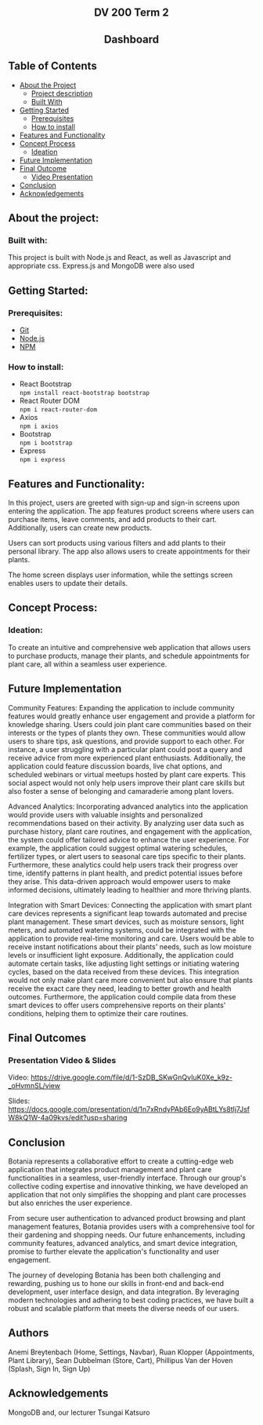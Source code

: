 ## <p align="center" style="text-decoration: none !important;padding:0;margin:0;"> <br>DV 200 Term 2</p>

## <p align="center" style="text-decoration: none !important;padding:0;margin:0;">Dashboard</p>

## Table of Contents

* [About the Project](#about-the-project)
  * [Project description](#project-description)
  * [Built With](#built-with)
* [Getting Started](#getting-started)
  * [Prerequisites](#prerequisites)
  * [How to install](#how-to-install)
* [Features and Functionality](#features-and-functionality)
* [Concept Process](#concept-process)
   * [Ideation](#ideation)
* [Future Implementation](#future-implementation)
* [Final Outcome](#final-outcome)
    * [Video Presentation](#presentation-video)
* [Conclusion](#conclusion)
* [Acknowledgements](#acknowledgements)

## About the project:

### Built with:
This project is built with Node.js and React, as well as Javascript and appropriate css. Express.js and MongoDB were also used

## Getting Started:

### Prerequisites:

* [Git](https://git-scm.com/downloads)
* [Node.js](https://nodejs.org/en)
* [NPM](https://www.npmjs.com/)

### How to install:

* React Bootstrap <br> `npm install react-bootstrap bootstrap`
* React Router DOM <br> `npm i react-router-dom`
* Axios <br> `npm i axios`
* Bootstrap <br> `npm i bootstrap`
* Express <br> `npm i express`

## Features and Functionality:

In this project, users are greeted with sign-up and sign-in screens upon entering the application. The app features product screens where users can purchase items, leave comments, and add products to their cart. Additionally, users can create new products.

Users can sort products using various filters and add plants to their personal library. The app also allows users to create appointments for their plants.

The home screen displays user information, while the settings screen enables users to update their details.

## Concept Process:

### Ideation:

To create an intuitive and comprehensive web application that allows users to purchase products, manage their plants, and schedule appointments for plant care, all within a seamless user experience.

## Future Implementation

Community Features:
Expanding the application to include community features would greatly enhance user engagement and provide a platform for knowledge sharing. Users could join plant care communities based on their interests or the types of plants they own. These communities would allow users to share tips, ask questions, and provide support to each other. For instance, a user struggling with a particular plant could post a query and receive advice from more experienced plant enthusiasts. Additionally, the application could feature discussion boards, live chat options, and scheduled webinars or virtual meetups hosted by plant care experts. This social aspect would not only help users improve their plant care skills but also foster a sense of belonging and camaraderie among plant lovers.

Advanced Analytics:
Incorporating advanced analytics into the application would provide users with valuable insights and personalized recommendations based on their activity. By analyzing user data such as purchase history, plant care routines, and engagement with the application, the system could offer tailored advice to enhance the user experience. For example, the application could suggest optimal watering schedules, fertilizer types, or alert users to seasonal care tips specific to their plants. Furthermore, these analytics could help users track their progress over time, identify patterns in plant health, and predict potential issues before they arise. This data-driven approach would empower users to make informed decisions, ultimately leading to healthier and more thriving plants.

Integration with Smart Devices:
Connecting the application with smart plant care devices represents a significant leap towards automated and precise plant management. These smart devices, such as moisture sensors, light meters, and automated watering systems, could be integrated with the application to provide real-time monitoring and care. Users would be able to receive instant notifications about their plants' needs, such as low moisture levels or insufficient light exposure. Additionally, the application could automate certain tasks, like adjusting light settings or initiating watering cycles, based on the data received from these devices. This integration would not only make plant care more convenient but also ensure that plants receive the exact care they need, leading to better growth and health outcomes. Furthermore, the application could compile data from these smart devices to offer users comprehensive reports on their plants' conditions, helping them to optimize their care routines.

## Final Outcomes


### Presentation Video & Slides
Video:
https://drive.google.com/file/d/1-SzDB_SKwGnQvIuK0Xe_k9z-_oHvmnSL/view

Slides:
https://docs.google.com/presentation/d/1n7xRndyPAb6Eo9yABtLYs8tIj7JsfW8kQ1W-4a09kvs/edit?usp=sharing


## Conclusion
Botania represents a collaborative effort to create a cutting-edge web application that integrates product management and plant care functionalities in a seamless, user-friendly interface. Through our group's collective coding expertise and innovative thinking, we have developed an application that not only simplifies the shopping and plant care processes but also enriches the user experience.

From secure user authentication to advanced product browsing and plant management features, Botania provides users with a comprehensive tool for their gardening and shopping needs. Our future enhancements, including community features, advanced analytics, and smart device integration, promise to further elevate the application's functionality and user engagement.

The journey of developing Botania has been both challenging and rewarding, pushing us to hone our skills in front-end and back-end development, user interface design, and data integration. By leveraging modern technologies and adhering to best coding practices, we have built a robust and scalable platform that meets the diverse needs of our users.

## Authors
Anemi Breytenbach (Home, Settings, Navbar), Ruan Klopper (Appointments, Plant Library), Sean Dubbelman (Store, Cart), Phillipus Van der Hoven (Splash, Sign In, Sign Up)


## Acknowledgements
MongoDB and, our lecturer Tsungai Katsuro
